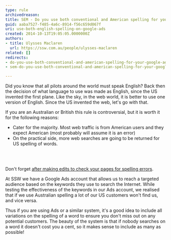 ```yaml
---
type: rule
archivedreason: 
title: SEM - Do you use both conventional and American spelling for your Google Ads?
guid: aaba7527-f485-4a6c-8914-f56c659d067f
uri: use-both-english-spelling-on-google-ads
created: 2014-10-13T19:05:05.0000000Z
authors:
- title: Ulysses Maclaren
  url: https://ssw.com.au/people/ulysses-maclaren
related: []
redirects:
- do-you-use-both-conventional-and-american-spelling-for-your-google-adwords
- sem-do-you-use-both-conventional-and-american-spelling-for-your-google-ads

---
```



<p>Did you know that all pilots around the world must speak English? Back then the decision of what language to use was made as English, since the US invented the first plane. Like the sky, in the web world, it is better to use one version of English. Since the US invented the web, let's go with that.<br></p><p>If you are an Australian or British this rule is controversial, but it is worth it for the following reasons&#58;<br></p><ul><li>Cater for the majority. Most web traffic is from American users and they expect American (most probably will assume it is an error)</li>
   <li>On the practical side, more web searches are going to be returned for US spelling of words.</li></ul>
<br><excerpt class='endintro'></excerpt><br>
<p class="ssw15-rteElement-GreyBox">Don't forget&#160;<a href="http&#58;//www.ssw.com.au/ssw/Standards/Rules/RulesToBetterTechnicalDocumentation.aspx#WordSpellingAndGrammarChecker">after making edits to check your pages for spelling errors</a>.</p><p>At SSW we have a Google Ads account that allows us to reach a targeted audience based on the keywords they use to search the Internet. While testing the effectiveness of the keywords in our Ads account, we realised that if we use Australian spelling a lot of our US customers won't find us, and vice versa.</p>
<p>Thus if you are using Ads or a similar system, it's a good idea to include all variations on the spelling of a word to ensure you don't miss out on any potential customers. The beauty of the system is that if nobody searches on a word it doesn't cost you a cent, so it makes sense to include as many as possible!</p>



